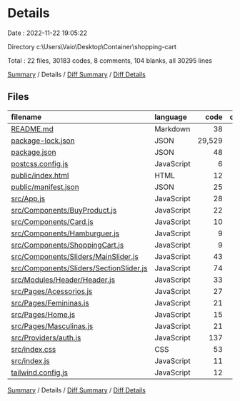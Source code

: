 # Details

Date : 2022-11-22 19:05:22

Directory c:\\Users\\Vaio\\Desktop\\Container\\shopping-cart

Total : 22 files,  30183 codes, 8 comments, 104 blanks, all 30295 lines

[Summary](results.md) / Details / [Diff Summary](diff.md) / [Diff Details](diff-details.md)

## Files
| filename | language | code | comment | blank | total |
| :--- | :--- | ---: | ---: | ---: | ---: |
| [README.md](/README.md) | Markdown | 38 | 0 | 33 | 71 |
| [package-lock.json](/package-lock.json) | JSON | 29,529 | 0 | 1 | 29,530 |
| [package.json](/package.json) | JSON | 48 | 0 | 1 | 49 |
| [postcss.config.js](/postcss.config.js) | JavaScript | 6 | 0 | 1 | 7 |
| [public/index.html](/public/index.html) | HTML | 12 | 0 | 3 | 15 |
| [public/manifest.json](/public/manifest.json) | JSON | 25 | 0 | 1 | 26 |
| [src/App.js](/src/App.js) | JavaScript | 28 | 0 | 3 | 31 |
| [src/Components/BuyProduct.js](/src/Components/BuyProduct.js) | JavaScript | 22 | 0 | 6 | 28 |
| [src/Components/Card.js](/src/Components/Card.js) | JavaScript | 10 | 0 | 2 | 12 |
| [src/Components/Hamburguer.js](/src/Components/Hamburguer.js) | JavaScript | 9 | 0 | 3 | 12 |
| [src/Components/ShoppingCart.js](/src/Components/ShoppingCart.js) | JavaScript | 9 | 0 | 3 | 12 |
| [src/Components/Sliders/MainSlider.js](/src/Components/Sliders/MainSlider.js) | JavaScript | 43 | 0 | 3 | 46 |
| [src/Components/Sliders/SectionSlider.js](/src/Components/Sliders/SectionSlider.js) | JavaScript | 74 | 3 | 4 | 81 |
| [src/Modules/Header/Header.js](/src/Modules/Header/Header.js) | JavaScript | 33 | 0 | 4 | 37 |
| [src/Pages/Acessorios.js](/src/Pages/Acessorios.js) | JavaScript | 27 | 0 | 4 | 31 |
| [src/Pages/Femininas.js](/src/Pages/Femininas.js) | JavaScript | 21 | 0 | 4 | 25 |
| [src/Pages/Home.js](/src/Pages/Home.js) | JavaScript | 15 | 0 | 4 | 19 |
| [src/Pages/Masculinas.js](/src/Pages/Masculinas.js) | JavaScript | 21 | 0 | 4 | 25 |
| [src/Providers/auth.js](/src/Providers/auth.js) | JavaScript | 137 | 2 | 9 | 148 |
| [src/index.css](/src/index.css) | CSS | 53 | 2 | 7 | 62 |
| [src/index.js](/src/index.js) | JavaScript | 11 | 0 | 3 | 14 |
| [tailwind.config.js](/tailwind.config.js) | JavaScript | 12 | 1 | 1 | 14 |

[Summary](results.md) / Details / [Diff Summary](diff.md) / [Diff Details](diff-details.md)